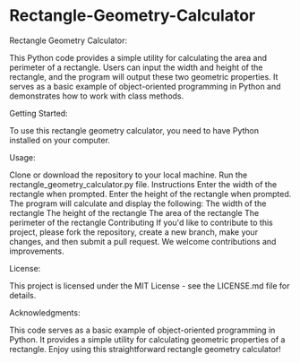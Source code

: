 # Rectangle-Geometry-Calculator

Rectangle Geometry Calculator:

This Python code provides a simple utility for calculating the area and perimeter of a rectangle. Users can input the width and height of the rectangle, and the program will output these two geometric properties. It serves as a basic example of object-oriented programming in Python and demonstrates how to work with class methods.


Getting Started:

To use this rectangle geometry calculator, you need to have Python installed on your computer.


Usage:

Clone or download the repository to your local machine.
Run the rectangle_geometry_calculator.py file.
Instructions
Enter the width of the rectangle when prompted.
Enter the height of the rectangle when prompted.
The program will calculate and display the following:
The width of the rectangle
The height of the rectangle
The area of the rectangle
The perimeter of the rectangle
Contributing
If you'd like to contribute to this project, please fork the repository, create a new branch, make your changes, and then submit a pull request. We welcome contributions and improvements.


License:

This project is licensed under the MIT License - see the LICENSE.md file for details.


Acknowledgments:

This code serves as a basic example of object-oriented programming in Python.
It provides a simple utility for calculating geometric properties of a rectangle.
Enjoy using this straightforward rectangle geometry calculator!
